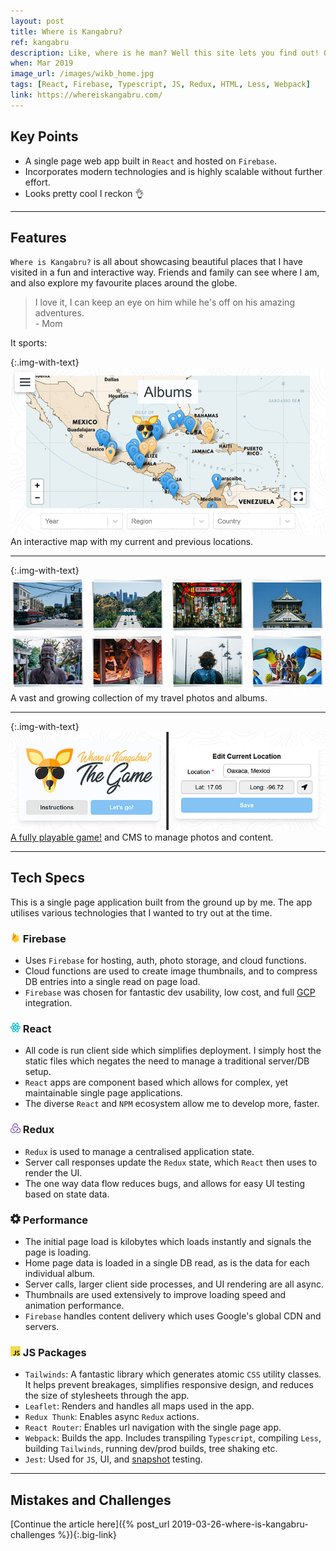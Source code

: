 ```yaml
---
layout: post
title: Where is Kangabru?
ref: kangabru
description: Like, where is he man? Well this site lets you find out! Originally built for friends and family, this web app lets you explore my adventures with a map and pretty photos.
when: Mar 2019
image_url: /images/wikb_home.jpg
tags: [React, Firebase, Typescript, JS, Redux, HTML, Less, Webpack]
link: https://whereiskangabru.com/
---
```


## Key Points
- A single page web app built in `React` and hosted on `Firebase`.
- Incorporates modern technologies and is highly scalable without further effort.
- Looks pretty cool I reckon 👌

---

## Features

`Where is Kangabru?` is all about showcasing beautiful places that I have visited in a fun and interactive way. Friends and family can see where I am, and also explore my favourite places around the globe.

<blockquote>
I love it, I can keep an eye on him while he's off on his amazing adventures.<br>
- Mom
</blockquote>

It sports:

{:.img-with-text}
![Map Screen](/images/wikb_map.jpg)<br>
An interactive map with my current and previous locations.

---

{:.img-with-text}
![Albums Screen](/images/wikb_albums.jpg)<br>
A vast and growing collection of my travel photos and albums.

---

{:.img-with-text}
![CMD and Game Screen](/images/wikb_cms_game.jpg)<br>
[A fully playable game!](https://whereiskangabru.com/#/play) and CMS to manage photos and content.

---

## Tech Specs

This is a single page application built from the ground up by me. The app utilises various technologies that I wanted to try out at the time.

### ![Firebase](/icons/firebase.png) Firebase
- Uses `Firebase` for hosting, auth, photo storage, and cloud functions.
- Cloud functions are used to create image thumbnails, and to compress DB entries into a single read on page load.
- `Firebase` was chosen for fantastic dev usability, low cost, and full [GCP](https://cloud.google.com/) integration.

### ![React](/icons/react.png) React
- All code is run client side which simplifies deployment. I simply host the static files which negates the need to manage a traditional server/DB setup.
- `React` apps are component based which allows for complex, yet maintainable single page applications.
- The diverse `React` and `NPM` ecosystem allow me to develop more, faster.

### ![Redux](/icons/redux.png) Redux
- `Redux` is used to manage a centralised application state.
- Server call responses update the `Redux` state, which `React` then uses to render the UI.
- The one way data flow reduces bugs, and allows for easy UI testing based on state data.

### ![Performance](/icons/cog.png) Performance
- The initial page load is kilobytes which loads instantly and signals the page is loading.
- Home page data is loaded in a single DB read, as is the data for each individual album.
- Server calls, larger client side processes, and UI rendering are all async.
- Thumbnails are used extensively to improve loading speed and animation performance.
- `Firebase` handles content delivery which uses Google's global CDN and servers.

### ![JS Packages](/icons/javascript.png) JS Packages
- `Tailwinds`: A fantastic library which generates atomic `CSS` utility classes. It helps prevent breakages, simplifies responsive design, and reduces the size of stylesheets through the app.
- `Leaflet`: Renders and handles all maps used in the app.
- `Redux Thunk`: Enables async `Redux` actions.
- `React Router`: Enables url navigation with the single page app.
- `Webpack`: Builds the app. Includes transpiling `Typescript`, compiling `Less`, building `Tailwinds`, running dev/prod builds, tree shaking etc.
- `Jest`: Used for `JS`, UI, and [snapshot](https://jestjs.io/docs/en/snapshot-testing.html) testing.

---

## Mistakes and Challenges

[Continue the article here]({% post_url 2019-03-26-where-is-kangabru-challenges %}){:.big-link}
